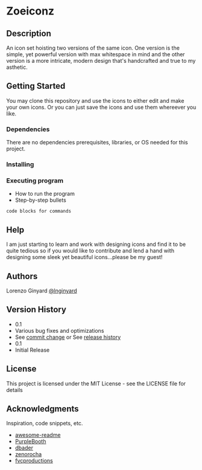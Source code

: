 # Zoeiconz
 
## Description
An icon set hoisting two versions of the 
same icon. One version is the simple, yet powerful version with max whitespace in mind and the other version is a more intricate, modern design that's handcrafted 
and true to my asthetic. 
## Getting Started
You may clone this repository and use the icons to either edit and make your own icons. Or you can just save the icons and use them whereever you like.
### Dependencies
There are no dependencies prerequisites, libraries, or OS needed for this project.
### Installing


### Executing program
* How to run the program
* Step-by-step bullets
```
code blocks for commands
```
## Help
I am just starting to learn and work with designing icons and find it to be quite tedious so if you would like to contribute and lend a hand with designing some sleek yet beautiful icons...please be my guest!

## Authors
Lorenzo Ginyard
[@lnginyard](https://github.com/lnginyard)
## Version History
* 0.1
* Various bug fixes and optimizations
* See [commit change]() or See [release history]()
* 0.1
* Initial Release
## License
This project is licensed under the MIT License - see the LICENSE file for details
## Acknowledgments
Inspiration, code snippets, etc.
* [awesome-readme](https://github.com/matiassingers/awesome-readme)
* [PurpleBooth](https://gist.github.com/PurpleBooth/109311bb0361f32d87a2)
* [dbader](https://github.com/dbader/readme-template)
* [zenorocha](https://gist.github.com/zenorocha/4526327)
* [fvcproductions](https://gist.github.com/fvcproductions/1bfc2d4aecb01a834b46)
